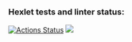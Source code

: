 ### Hexlet tests and linter status:
[![Actions Status](https://github.com/adgshsdjzhSz/frontend-project-44/workflows/hexlet-check/badge.svg)](https://github.com/adgshsdjzhSz/frontend-project-44/actions)
<a href="https://codeclimate.com/github/adgshsdjzhSz/frontend-project-44/maintainability"><img src="https://api.codeclimate.com/v1/badges/7b4aa93855e4762cc11d/maintainability" /></a>
